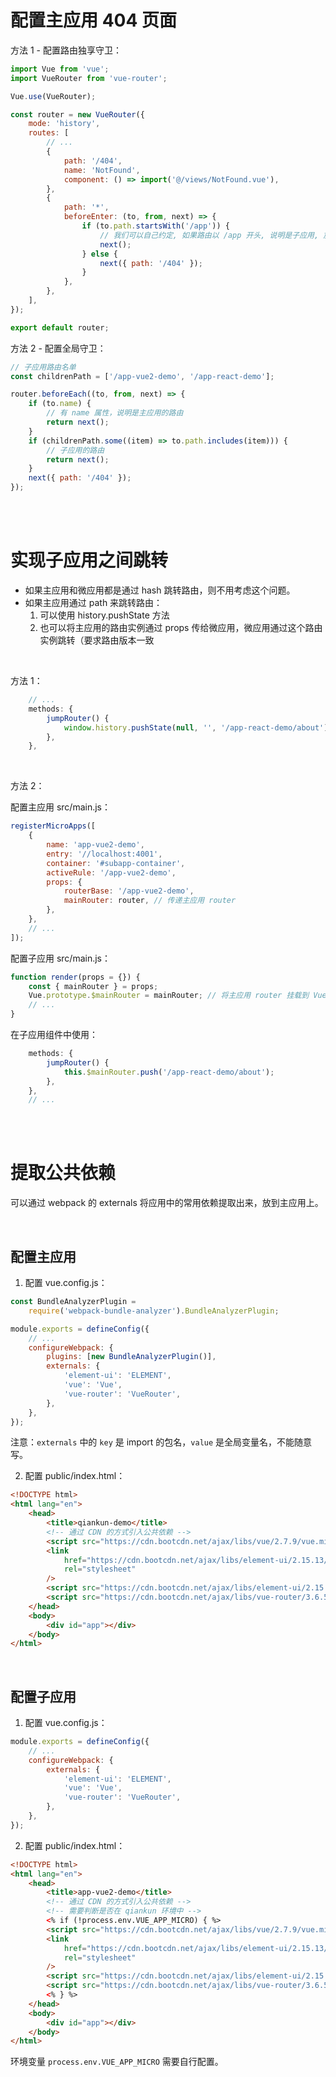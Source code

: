 # 配置主应用 404 页面

方法 1 - 配置路由独享守卫：

```js
import Vue from 'vue';
import VueRouter from 'vue-router';

Vue.use(VueRouter);

const router = new VueRouter({
    mode: 'history',
    routes: [
        // ...
        {
            path: '/404',
            name: 'NotFound',
            component: () => import('@/views/NotFound.vue'),
        },
        {
            path: '*',
            beforeEnter: (to, from, next) => {
                if (to.path.startsWith('/app')) {
                    // 我们可以自己约定, 如果路由以 /app 开头, 说明是子应用, 放行
                    next();
                } else {
                    next({ path: '/404' });
                }
            },
        },
    ],
});

export default router;
```

方法 2 - 配置全局守卫：

```js
// 子应用路由名单
const childrenPath = ['/app-vue2-demo', '/app-react-demo'];

router.beforeEach((to, from, next) => {
    if (to.name) {
        // 有 name 属性，说明是主应用的路由
        return next();
    }
    if (childrenPath.some((item) => to.path.includes(item))) {
        // 子应用的路由
        return next();
    }
    next({ path: '/404' });
});
```

<br><br>

# 实现子应用之间跳转

-   如果主应用和微应用都是通过 hash 跳转路由，则不用考虑这个问题。
-   如果主应用通过 path 来跳转路由：
    1.  可以使用 history.pushState 方法
    2.  也可以将主应用的路由实例通过 props 传给微应用，微应用通过这个路由实例跳转（要求路由版本一致

<br>

方法 1：

```js
	// ...
    methods: {
        jumpRouter() {
            window.history.pushState(null, '', '/app-react-demo/about');
        },
    },
```

<br>

方法 2：

配置主应用 src/main.js：

```js
registerMicroApps([
    {
        name: 'app-vue2-demo',
        entry: '//localhost:4001',
        container: '#subapp-container',
        activeRule: '/app-vue2-demo',
        props: {
            routerBase: '/app-vue2-demo',
            mainRouter: router, // 传递主应用 router
        },
    },
    // ...
]);
```

配置子应用 src/main.js：

```js
function render(props = {}) {
    const { mainRouter } = props;
    Vue.prototype.$mainRouter = mainRouter; // 将主应用 router 挂载到 Vue 原型上
    // ...
}
```

在子应用组件中使用：

```js
    methods: {
        jumpRouter() {
            this.$mainRouter.push('/app-react-demo/about');
        },
    },
	// ...
```

<br><br>

# 提取公共依赖

可以通过 webpack 的 externals 将应用中的常用依赖提取出来，放到主应用上。

<br>

## 配置主应用

1. 配置 vue.config.js：

```js
const BundleAnalyzerPlugin =
    require('webpack-bundle-analyzer').BundleAnalyzerPlugin;

module.exports = defineConfig({
    // ...
    configureWebpack: {
        plugins: [new BundleAnalyzerPlugin()],
        externals: {
            'element-ui': 'ELEMENT',
            'vue': 'Vue',
            'vue-router': 'VueRouter',
        },
    },
});
```

注意：`externals` 中的 `key` 是 import 的包名，`value` 是全局变量名，不能随意写。

2. 配置 public/index.html：

```html
<!DOCTYPE html>
<html lang="en">
    <head>
        <title>qiankun-demo</title>
        <!-- 通过 CDN 的方式引入公共依赖 -->
        <script src="https://cdn.bootcdn.net/ajax/libs/vue/2.7.9/vue.min.js"></script>
        <link
            href="https://cdn.bootcdn.net/ajax/libs/element-ui/2.15.13/theme-chalk/index.css"
            rel="stylesheet"
        />
        <script src="https://cdn.bootcdn.net/ajax/libs/element-ui/2.15.13/index.js"></script>
        <script src="https://cdn.bootcdn.net/ajax/libs/vue-router/3.6.5/vue-router.js"></script>
    </head>
    <body>
        <div id="app"></div>
    </body>
</html>
```

<br>

## 配置子应用

1. 配置 vue.config.js：

```js
module.exports = defineConfig({
    // ...
    configureWebpack: {
        externals: {
            'element-ui': 'ELEMENT',
            'vue': 'Vue',
            'vue-router': 'VueRouter',
        },
    },
});
```

2. 配置 public/index.html：

```html
<!DOCTYPE html>
<html lang="en">
    <head>
        <title>app-vue2-demo</title>
        <!-- 通过 CDN 的方式引入公共依赖 -->
        <!-- 需要判断是否在 qiankun 环境中 -->
        <% if (!process.env.VUE_APP_MICRO) { %>
        <script src="https://cdn.bootcdn.net/ajax/libs/vue/2.7.9/vue.min.js"></script>
        <link
            href="https://cdn.bootcdn.net/ajax/libs/element-ui/2.15.13/theme-chalk/index.css"
            rel="stylesheet"
        />
        <script src="https://cdn.bootcdn.net/ajax/libs/element-ui/2.15.13/index.js"></script>
        <script src="https://cdn.bootcdn.net/ajax/libs/vue-router/3.6.5/vue-router.js"></script>
        <% } %>
    </head>
    <body>
        <div id="app"></div>
    </body>
</html>
```

环境变量 `process.env.VUE_APP_MICRO` 需要自行配置。

<br><br>
